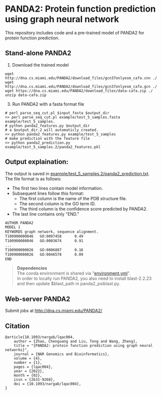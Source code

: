 
# PANDA2: Protein function prediction using graph neural network

This repository includes code and a pre-trained model of PANDA2 for protein function prediction.

## Stand-alone PANDA2
1. Download the trained model
```
wget http://dna.cs.miami.edu/PANDA2/download_files/gcn37onlyesm_cafa.cnn ./
wget http://dna.cs.miami.edu/PANDA2/download_files/gcn37onlyesm_cafa.gcn ./
wget https://dna.cs.miami.edu/PANDA2/download_files/data-cafa.zip ./
unzip data-cafa.zip
```
3. Run PANDA2 with a fasta format file
```
# perl parse_seq_cut.pl $input_fasta $output_dir
>> perl parse_seq_cut.pl example/test_5_samples.fasta example/test_5_samples.
# python panda2_features.py $output_dir
# a $output_dir.2 will automaticly created.
>> python panda2_features.py example/test_5_samples
# make prediction with the feature file
>> python panda2_prediction.py example/test_5_samples.2/panda2_features.pkl
```
## Output explaination:
The output is saved in [example/test_5_samples.2/panda2_prediction.txt](example/test_5_samples.2/panda2_prediction.txt). The file format is as follows:  
- The first two lines contain model information.  
- Subsequent lines follow this format:  
  - The first column is the name of the PDB structure file.  
  - The second column is the GO term ID.  
  - The third column is the confidence score predicted by PANDA2.  
- The last line contains only "END."
```txt
AUTHOR PANDA2
MODEL 1
KEYWORDS graph network, sequence alignment.
T100900000046   GO:0097458      0.49
T100900000046   GO:0003674      0.91
...
T100900000026   GO:0006887      0.16
T100900000026   GO:0046578      0.09
END
```

>**Dependencies**   
>The conda environment is shared via "[environment.yml](environment.yml)".  
>In order to locally run PANDA2, you also need to install blast-2.2.23 and then update $blast_path in panda2_psiblast.py.

## Web-server PANDA2
Submit jobs at
http://dna.cs.miami.edu/PANDA2/

## Citation
```
@article{10.1093/nargab/lqac004,
    author = {Zhao, Chenguang and Liu, Tong and Wang, Zheng},
    title = "{PANDA2: protein function prediction using graph neural networks}",
    journal = {NAR Genomics and Bioinformatics},
    volume = {4},
    number = {1},
    pages = {lqac004},
    year = {2022},
    month = {02},
    issn = {2631-9268},
    doi = {10.1093/nargab/lqac004},
}
```
